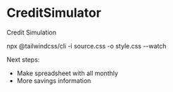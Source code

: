 # CreditSimulator

Credit Simulation

npx @tailwindcss/cli -i source.css -o style.css --watch

Next steps:

- Make spreadsheet with all monthly
- More savings information
